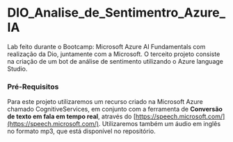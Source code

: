 # DIO_Analise_de_Sentimentro_Azure_IA
Lab feito durante o Bootcamp: Microsoft Azure AI Fundamentals com realização da Dio, juntamente com a Microsoft. O terceito projeto consiste na criação de um bot de análise de sentimento utilizando o Azure language Studio.

### Pré-Requisitos
Para este projeto utilizaremos um recurso criado na Microsoft Azure chamado CognitiveServices, em conjunto com a ferramenta de <b>Conversão de texto em fala em tempo real</b>, através do [https://speech.microsoft.com/](https://speech.microsoft.com/).
Utilizaremos também um áudio em inglês no formato mp3, que está disponível no repositório.









